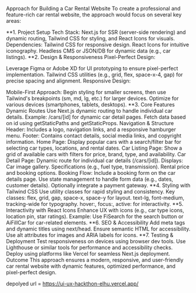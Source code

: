 
Approach for Building a Car Rental Website
To create a professional and feature-rich car rental website, the approach would focus on several key areas:

**1. Project Setup
Tech Stack: Next.js for SSR (server-side rendering) and dynamic routing, Tailwind CSS for styling, and React Icons for visuals.
Dependencies:
Tailwind CSS for responsive design.
React Icons for intuitive iconography.
Headless CMS or JSON/DB for dynamic data (e.g., car listings).
**2. Design & Responsiveness
Pixel-Perfect Design:

Leverage Figma or Adobe XD for UI prototyping to ensure pixel-perfect implementation.
Tailwind CSS utilities (e.g., grid, flex, space-x-4, gap) for precise spacing and alignment.
Responsive Design:

Mobile-First Approach: Begin styling for smaller screens, then use Tailwind's breakpoints (sm, md, lg, etc.) for larger devices.
Optimize for various devices (smartphones, tablets, desktops).
**3. Core Features
Dynamic Routes
Use Next.js dynamic routing to handle individual car details.
Example: /cars/[id] for dynamic car detail pages.
Fetch data based on id using getStaticPaths and getStaticProps.
Navigation & Structure
Header:
Includes a logo, navigation links, and a responsive hamburger menu.
Footer:
Contains contact details, social media links, and copyright information.
Home Page:
Display popular cars with a search/filter bar for selecting car types, locations, and rental dates.
Car Listing Page:
Show a grid of available cars with filters for price, brand, type, and availability.
Car Detail Page:
Dynamic route for individual car details (/cars/[id]).
Displays:
Car image gallery.
Specifications (e.g., fuel type, transmission).
Rental price and booking options.
Booking Flow:
Include a booking form on the car details page.
Use state management to handle form data (e.g., dates, customer details).
Optionally integrate a payment gateway.
**4. Styling with Tailwind CSS
Use utility classes for rapid styling and consistency.
Key classes:
flex, grid, gap, space-x, space-y for layout.
text-lg, font-medium, tracking-wide for typography.
hover:, focus:, active: for interactivity.
**5. Interactivity with React Icons
Enhance UX with icons (e.g., car type icons, location pin, star ratings).
Example: Use FiSearch for the search button or AiFillCar for car-related elements.
**6. SEO & Accessibility
Add meta tags and dynamic titles using next/head.
Ensure semantic HTML for accessibility.
Use alt attributes for images and ARIA labels for icons.
**7. Testing & Deployment
Test responsiveness on devices using browser dev tools.
Use Lighthouse or similar tools for performance and accessibility checks.
Deploy using platforms like Vercel for seamless Next.js deployment.
Outcome
This approach ensures a modern, responsive, and user-friendly car rental website with dynamic features, optimized performance, and pixel-perfect design.

depolyed url = https://ui-ux-hackthon-elhu.vercel.app/